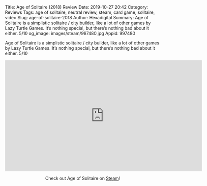 Title: Age of Solitaire (2018) Review
Date: 2019-10-27 20:42
Category: Reviews
Tags: age of solitaire, neutral review, steam, card game, solitaire, video
Slug: age-of-solitaire-2018
Author: Hexadigital
Summary: Age of Solitaire is a simplistic solitaire / city builder, like a lot of other games by Lazy Turtle Games. It’s nothing special, but there’s nothing bad about it either. 5/10
og_image: images/steam/997480.jpg
Appid: 997480

Age of Solitaire is a simplistic solitaire / city builder, like a lot of other games by Lazy Turtle Games. It’s nothing special, but there’s nothing bad about it either. 5/10

<center><iframe src="https://www.youtube.com/embed/HOJey64lcY8?feature=oembed" allow="accelerometer; autoplay; encrypted-media; gyroscope; picture-in-picture" width="640" height="360" frameborder="0"></iframe>

Check out Age of Solitaire on [Steam](https://store.steampowered.com/app/997480/?curator_clanid=34633900)!</center>